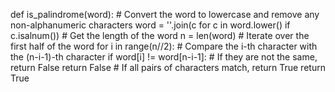def is_palindrome(word):
    # Convert the word to lowercase and remove any non-alphanumeric characters
    word = ''.join(c for c in word.lower() if c.isalnum())
    # Get the length of the word
    n = len(word)
    # Iterate over the first half of the word
    for i in range(n//2):
        # Compare the i-th character with the (n-i-1)-th character
        if word[i] != word[n-i-1]:
            # If they are not the same, return False
            return False
    # If all pairs of characters match, return True
    return True
